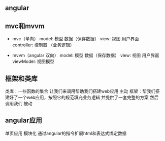 ## angular

## mvc和mvvm
- mvc（单向）
model: 模型 数据（保存数据）
view: 视图 用户界面
controller: 控制器 （业务逻辑）

- mvvm（angular 双向）
model: 模型 数据（保存数据）
view: 视图 用户界面
viewModel: 视图模型  

## 框架和类库
类库：一些函数的集合 让我们来调用帮助我们搭建web应用 主动
框架：帮我们搭建好了一个web应用，按照它的规范填充业务逻辑 并提供了一套完整的方案 然后调用我们 被动

## angular应用
 单页应用  模块化 通过angular的指令扩展html和表达式绑定数据 


